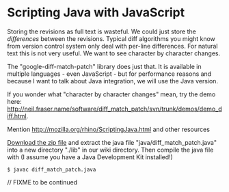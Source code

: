 Scripting Java with JavaScript
=================

Storing the revisions as full text is wasteful. We could just store the *differences* between the revisions. Typical diff algorithms you might know from version control system only deal with per-line differences. For natural text this is not very useful. We want to see character by character changes.

The "google-diff-match-patch" library does just that. It is available in multiple languages - even JavaScript - but for performance reasons and because I want to talk about Java integration, we will use the Java version.

<div class="knowmore">

   If you wonder what "character by character changes" mean, try the demo here: <http://neil.fraser.name/software/diff_match_patch/svn/trunk/demos/demo_diff.html>.


   Mention <http://mozilla.org/rhino/ScriptingJava.html> and other resources

</div>

[Download the zip file](code.google.com/p/google-diff-match-patch/downloads/) and extract the java file "java/diff_match_patch.java" into a new directory "./lib" in our wiki directory. Then compile the java file with (I assume you have a Java Development Kit installed!)

    $ javac diff_match_patch.java
   
   
// FIXME to be continued